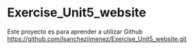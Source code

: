 # Exercise_Unit5_website
Este proyecto es para aprender a utilizar Github
https://github.com/lsanchezjimenez/Exercise_Unit5_website.git
